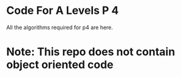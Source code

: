 # Code For A Levels P 4

All the algorithms required for p4 are here.

# Note: This repo does not contain object oriented code

